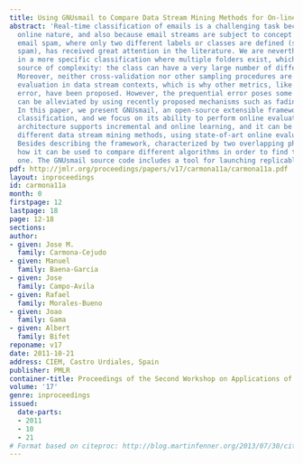 ```yaml
---
title: Using GNUsmail to Compare Data Stream Mining Methods for On-line Email Classification
abstract: 'Real-time classification of emails is a challenging task because of its
  online nature, and also because email streams are subject to concept drift. Identifying
  email spam, where only two different labels or classes are defined (spam or not
  spam), has received great attention in the literature. We are nevertheless interested
  in a more specific classification where multiple folders exist, which is an additional
  source of complexity: the class can have a very large number of different values.
  Moreover, neither cross-validation nor other sampling procedures are suitable for
  evaluation in data stream contexts, which is why other metrics, like the prequential
  error, have been proposed. However, the prequential error poses some problems, which
  can be alleviated by using recently proposed mechanisms such as fading factors.
  In this paper, we present GNUsmail, an open-source extensible framework for email
  classification, and we focus on its ability to perform online evaluation. GNUsmails
  architecture supports incremental and online learning, and it can be used to compare
  different data stream mining methods, using state-of-art online evaluation metrics.
  Besides describing the framework, characterized by two overlapping phases, we show
  how it can be used to compare different algorithms in order to find the most appropriate
  one. The GNUsmail source code includes a tool for launching replicable experiments.'
pdf: http://jmlr.org/proceedings/papers/v17/carmona11a/carmona11a.pdf
layout: inproceedings
id: carmona11a
month: 0
firstpage: 12
lastpage: 18
page: 12-18
sections: 
author:
- given: Jose M.
  family: Carmona-Cejudo
- given: Manuel
  family: Baena-Garcia
- given: Jose
  family: Campo-Avila
- given: Rafael
  family: Morales-Bueno
- given: Joao
  family: Gama
- given: Albert
  family: Bifet
reponame: v17
date: 2011-10-21
address: CIEM, Castro Urdiales, Spain
publisher: PMLR
container-title: Proceedings of the Second Workshop on Applications of Pattern Analysis
volume: '17'
genre: inproceedings
issued:
  date-parts:
  - 2011
  - 10
  - 21
# Format based on citeproc: http://blog.martinfenner.org/2013/07/30/citeproc-yaml-for-bibliographies/
---
```

